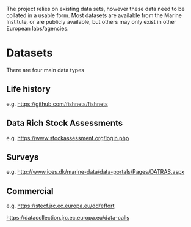 The project relies on existing data sets, however these data need to be collated in a usable form. Most datasets are available from the Marine Institute, or are publicly available, but others may only exist in other European labs/agencies.

# Datasets

There are four main data types

## Life history
e.g. https://github.com/fishnets/fishnets
## Data Rich Stock Assessments
e.g. https://www.stockassessment.org/login.php
## Surveys
e.g. http://www.ices.dk/marine-data/data-portals/Pages/DATRAS.aspx
## Commercial
e.g. https://stecf.jrc.ec.europa.eu/dd/effort

https://datacollection.jrc.ec.europa.eu/data-calls


